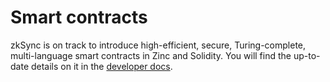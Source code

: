 # Smart contracts

zkSync is on track to introduce high-efficient, secure, Turing-complete, multi-language smart contracts in Zinc and
Solidity. You will find the up-to-date details on it in the [developer docs](../dev/contracts).
